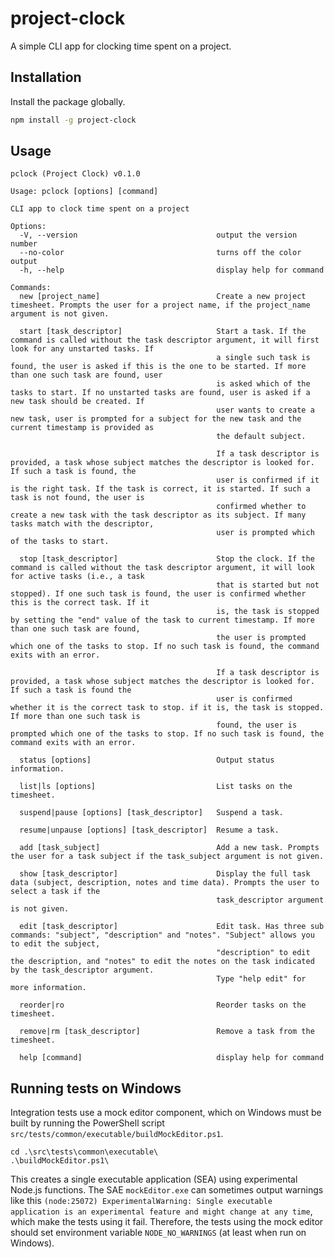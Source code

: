 # project-clock

A simple CLI app for clocking time spent on a project.

## Installation

Install the package globally.

```sh
npm install -g project-clock
```

## Usage

```
pclock (Project Clock) v0.1.0

Usage: pclock [options] [command]

CLI app to clock time spent on a project

Options:
  -V, --version                               output the version number
  --no-color                                  turns off the color output
  -h, --help                                  display help for command

Commands:
  new [project_name]                          Create a new project timesheet. Prompts the user for a project name, if the project_name argument is not given.

  start [task_descriptor]                     Start a task. If the command is called without the task descriptor argument, it will first look for any unstarted tasks. If
                                              a single such task is found, the user is asked if this is the one to be started. If more than one such task are found, user
                                              is asked which of the tasks to start. If no unstarted tasks are found, user is asked if a new task should be created. If
                                              user wants to create a new task, user is prompted for a subject for the new task and the current timestamp is provided as
                                              the default subject.

                                              If a task descriptor is provided, a task whose subject matches the descriptor is looked for. If such a task is found, the
                                              user is confirmed if it is the right task. If the task is correct, it is started. If such a task is not found, the user is
                                              confirmed whether to create a new task with the task descriptor as its subject. If many tasks match with the descriptor,
                                              user is prompted which of the tasks to start.

  stop [task_descriptor]                      Stop the clock. If the command is called without the task descriptor argument, it will look for active tasks (i.e., a task
                                              that is started but not stopped). If one such task is found, the user is confirmed whether this is the correct task. If it
                                              is, the task is stopped by setting the "end" value of the task to current timestamp. If more than one such task are found,
                                              the user is prompted which one of the tasks to stop. If no such task is found, the command exits with an error.

                                              If a task descriptor is provided, a task whose subject matches the descriptor is looked for. If such a task is found the
                                              user is confirmed whether it is the correct task to stop. if it is, the task is stopped. If more than one such task is
                                              found, the user is prompted which one of the tasks to stop. If no such task is found, the command exits with an error.

  status [options]                            Output status information.

  list|ls [options]                           List tasks on the timesheet.

  suspend|pause [options] [task_descriptor]   Suspend a task.

  resume|unpause [options] [task_descriptor]  Resume a task.

  add [task_subject]                          Add a new task. Prompts the user for a task subject if the task_subject argument is not given.

  show [task_descriptor]                      Display the full task data (subject, description, notes and time data). Prompts the user to select a task if the
                                              task_descriptor argument is not given.

  edit [task_descriptor]                      Edit task. Has three sub commands: "subject", "description" and "notes". "Subject" allows you to edit the subject,
                                              "description" to edit the description, and "notes" to edit the notes on the task indicated by the task_descriptor argument.
                                              Type "help edit" for more information.

  reorder|ro                                  Reorder tasks on the timesheet.

  remove|rm [task_descriptor]                 Remove a task from the timesheet.

  help [command]                              display help for command
```

## Running tests on Windows

Integration tests use a mock editor component, which on Windows must be built by running the PowerShell script `src/tests/common/executable/buildMockEditor.ps1`.
```
cd .\src\tests\common\executable\
.\buildMockEditor.ps1\
```
This creates a single executable application (SEA) using experimental Node.js functions. The SAE `mockEditor.exe` can sometimes output warnings like this `(node:25072) ExperimentalWarning: Single executable application is an experimental feature and might change at any time`, which make the tests using it fail. Therefore, the tests using the mock editor should set environment variable `NODE_NO_WARNINGS` (at least when run on Windows).
